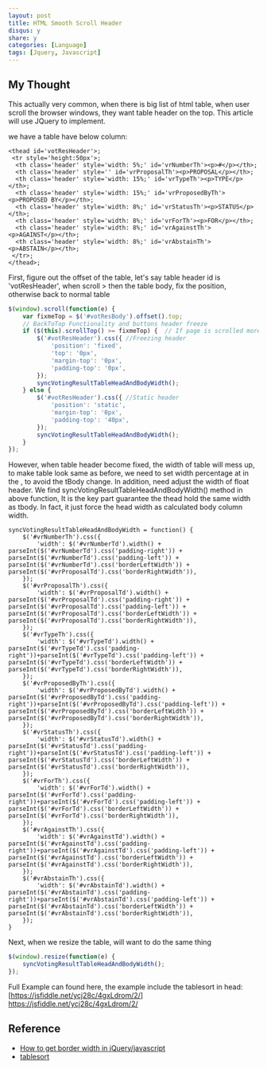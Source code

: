 ```yaml
---
layout: post
title: HTML Smooth Scroll Header
disqus: y
share: y
categories: [Language]
tags: [Jquery, Javascript]
---
```


My Thought
----------

This actually very common, when there is big list of html table, when user scroll the browser windows, they want table header on the top. This article will use JQuery to implement.

we have a table have below column:
```
<thead id='votResHeader'>;
 <tr style='height:50px'>;
  <th class='header' style='width: 5%;' id='vrNumberTh'><p>#</p></th>;
  <th class='header' style='' id='vrProposalTh'><p>PROPOSAL</p></th>;
  <th class='header' style='width: 15%;' id='vrTypeTh'><p>TYPE</p></th>;
  <th class='header' style='width: 15%;' id='vrProposedByTh'><p>PROPOSED BY</p></th>;
  <th class='header' style='width: 8%;' id='vrStatusTh'><p>STATUS</p></th>;
  <th class='header' style='width: 8%;' id='vrForTh'><p>FOR</p></th>;
  <th class='header' style='width: 8%;' id='vrAgainstTh'><p>AGAINST</p></th>;
  <th class='header' style='width: 8%;' id='vrAbstainTh'><p>ABSTAIN</p></th>;
 </tr>;
</thead>;	
```

First, figure out the offset of the table, let's say table header id is 'votResHeader', when scroll > then the table body, fix the position, otherwise back to normal table
```Javascript
$(window).scroll(function(e) {
	var fixmeTop = $('#votResBody').offset().top;
	// BackToTop Functionality and buttons header freeze
	if ($(this).scrollTop() >= fixmeTop) {  // If page is scrolled more than fixmeTop
		$('#votResHeader').css({ //Freezing header
			'position': 'fixed',
			'top': '0px',
			'margin-top': '0px',
			'padding-top': '0px',
		});
		syncVotingResultTableHeadAndBodyWidth();
	} else {
		$('#votResHeader').css({ //Static header
			'position': 'static',
			'margin-top': '0px',
			'padding-top': '40px',
		});
		syncVotingResultTableHeadAndBodyWidth();
	}
});
```

However, when table header become fixed, the width of table will mess up, to make table look same as before, we need to set width percentage at <td> in the <tbody>, to avoid the tBody change. In addition, need adjust the width of float header. We find syncVotingResultTableHeadAndBodyWidth() method in above function, It is the key part guarantee the thead hold the same width as tbody. In fact, it just force the head width as calculated body column width.
```
syncVotingResultTableHeadAndBodyWidth = function() {
	$('#vrNumberTh').css({
		'width': $('#vrNumberTd').width() + parseInt($('#vrNumberTd').css('padding-right')) + parseInt($('#vrNumberTd').css('padding-left')) + parseInt($('#vrNumberTd').css('borderLeftWidth')) + parseInt($('#vrProposalTd').css('borderRightWidth')),
	});
	$('#vrProposalTh').css({
		'width': $('#vrProposalTd').width() + parseInt($('#vrProposalTd').css('padding-right')) + parseInt($('#vrProposalTd').css('padding-left')) + parseInt($('#vrProposalTd').css('borderLeftWidth')) + parseInt($('#vrProposalTd').css('borderRightWidth')),
	});
	$('#vrTypeTh').css({
		'width': $('#vrTypeTd').width() + parseInt($('#vrTypeTd').css('padding-right'))+parseInt($('#vrTypeTd').css('padding-left')) + parseInt($('#vrTypeTd').css('borderLeftWidth')) + parseInt($('#vrTypeTd').css('borderRightWidth')),
	});
	$('#vrProposedByTh').css({
		'width': $('#vrProposedByTd').width() + parseInt($('#vrProposedByTd').css('padding-right'))+parseInt($('#vrProposedByTd').css('padding-left')) + parseInt($('#vrProposedByTd').css('borderLeftWidth')) + parseInt($('#vrProposedByTd').css('borderRightWidth')),
	});
	$('#vrStatusTh').css({
		'width': $('#vrStatusTd').width() + parseInt($('#vrStatusTd').css('padding-right'))+parseInt($('#vrStatusTd').css('padding-left')) + parseInt($('#vrStatusTd').css('borderLeftWidth')) + parseInt($('#vrStatusTd').css('borderRightWidth')),
	});
	$('#vrForTh').css({
		'width': $('#vrForTd').width() + parseInt($('#vrForTd').css('padding-right'))+parseInt($('#vrForTd').css('padding-left')) + parseInt($('#vrForTd').css('borderLeftWidth')) + parseInt($('#vrForTd').css('borderRightWidth')),
	});
	$('#vrAgainstTh').css({
		'width': $('#vrAgainstTd').width() + parseInt($('#vrAgainstTd').css('padding-right'))+parseInt($('#vrAgainstTd').css('padding-left')) + parseInt($('#vrAgainstTd').css('borderLeftWidth')) + parseInt($('#vrAgainstTd').css('borderRightWidth')),
	});
	$('#vrAbstainTh').css({
		'width': $('#vrAbstainTd').width() + parseInt($('#vrAbstainTd').css('padding-right'))+parseInt($('#vrAbstainTd').css('padding-left')) + parseInt($('#vrAbstainTd').css('borderLeftWidth')) + parseInt($('#vrAbstainTd').css('borderRightWidth')),
	});			
}
```

Next, when we resize the table, will want to do the same thing
```Javascript
$(window).resize(function(e) {
	syncVotingResultTableHeadAndBodyWidth();
});
```

Full Example can found here, the example include the tablesort in head:
[https://jsfiddle.net/ycj28c/4gxLdrom/2/] https://jsfiddle.net/ycj28c/4gxLdrom/2/

Reference
----------
* [How to get border width in jQuery/javascript](https://stackoverflow.com/questions/3787502/how-to-get-border-width-in-jquery-javascript)
* [tablesort](https://mottie.github.io/tablesorter/docs/)